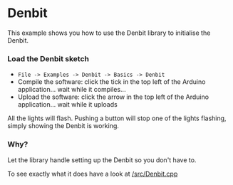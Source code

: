# Denbit

This example shows you how to use the Denbit library to initialise the Denbit. 


### Load the Denbit sketch
- `File -> Examples -> Denbit -> Basics -> Denbit`
- Compile the software: click the tick in the top left of the Arduino application... wait while it compiles...
- Upload the software: click the arrow in the top left of the Arduino application... wait while it uploads

All the lights will flash. Pushing a button will stop one of the lights flashing, simply showing the Denbit is working.

### Why?
Let the library handle setting up the Denbit so you don't have to.

To see exactly what it does have a look at [/src/Denbit.cpp](https://github.com/theapi/denbit/blob/master/src/Denbit.cpp)

